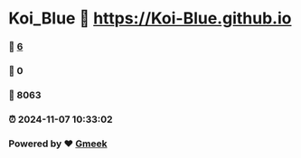 # Koi_Blue :link: https://Koi-Blue.github.io 
### :page_facing_up: [6](https://Koi-Blue.github.io/tag.html) 
### :speech_balloon: 0 
### :hibiscus: 8063 
### :alarm_clock: 2024-11-07 10:33:02 
### Powered by :heart: [Gmeek](https://github.com/Meekdai/Gmeek)
